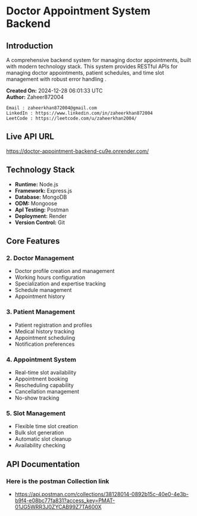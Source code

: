 # Doctor Appointment System Backend

## Introduction
A comprehensive backend system for managing doctor appointments, built with modern technology stack. This system provides RESTful APIs for managing doctor appointments, patient schedules, and time slot management with robust error handling .

**Created On:** 2024-12-28 06:01:33 UTC  
**Author:** Zaheer872004
```
Email : zaheerkhan872004@gmail.com
LinkedIn : https://www.linkedin.com/in/zaheerkhan872004
LeetCode : https://leetcode.com/u/zaheerkhan2004/
```

## Live API URL
https://doctor-appointment-backend-cu9e.onrender.com/

## Technology Stack
- **Runtime:** Node.js
- **Framework:** Express.js
- **Database:** MongoDB
- **ODM:** Mongoose
- **ApI Testing:** Postman
- **Deployment:** Render
- **Version Control:** Git

## Core Features


### 2. Doctor Management
- Doctor profile creation and management
- Working hours configuration
- Specialization and expertise tracking
- Schedule management
- Appointment history

### 3. Patient Management
- Patient registration and profiles
- Medical history tracking
- Appointment scheduling
- Notification preferences

### 4. Appointment System
- Real-time slot availability
- Appointment booking
- Rescheduling capability
- Cancellation management
- No-show tracking

### 5. Slot Management
- Flexible time slot creation
- Bulk slot generation
- Automatic slot cleanup
- Availability checking

## API Documentation

### Here is the postman Collection link
- https://api.postman.com/collections/38128014-0892b15c-40e0-4e3b-b9f4-e08bc77fa831?access_key=PMAT-01JG5WRR3J0ZYCAB99Z7TA600X
